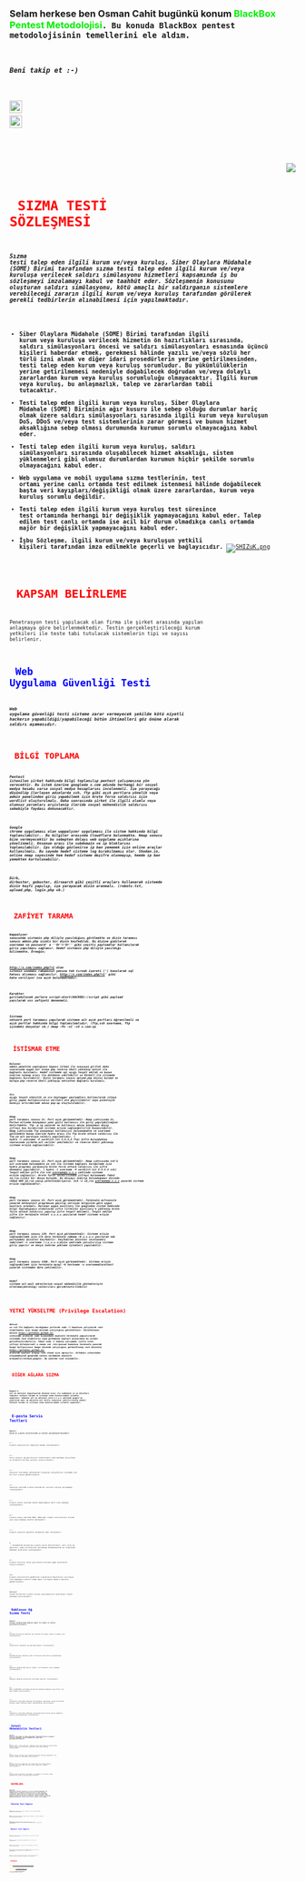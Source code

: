 ### Selam herkese ben Osman Cahit bugünkü konum <font color="gree"> BlackBox Pentest Metodolojisi<code/></font>. Bu konuda BlackBox pentest metodolojisinin temellerini ele aldım.
##### Beni takip et :-)

[linkedin]: https://www.linkedin.com/in/osman-cahit-yuksel/ 
[<img height="22" width="22" src="https://unpkg.com/simple-icons@v6/icons/linkedin.svg" align="left"/>][linkedin]

[instagram]: https://www.instagram.com/osmanimcahitim/
[<img height="22" width="22" src="https://unpkg.com/simple-icons@v6/icons/instagram.svg" align="left"/>][instagram]

</br>
</br>

<img src="https://media.giphy.com/media/ksE9feSa2b4V2GYwY4/giphy.gif" align="right">

# <font color="RED"> SIZMA TESTİ SÖZLEŞMESİ <code/> </font>
##### Sızma testi talep eden ilgili kurum ve/veya kuruluş, Siber Olaylara Müdahale (SOME) Birimi tarafından sızma testi talep eden ilgili kurum ve/veya kuruluşa verilecek saldırı simülasyonu hizmetleri kapsamında iş bu sözleşmeyi imzalamayı kabul ve taahhüt eder. Sözleşmenin konusunu oluşturan saldırı simülasyonu, kötü amaçlı bir saldırganın sistemlere verebileceği zararın ilgili kurum ve/veya kuruluş tarafından görülerek gerekli tedbirlerin alınabilmesi için yapılmaktadır.
  * **Siber Olaylara Müdahale (SOME) Birimi tarafından ilgili kurum veya kuruluşa verilecek hizmetin ön hazırlıkları sırasında, saldırı simülasyonları öncesi ve saldırı simülasyonları esnasında üçüncü kişileri haberdar etmek, gerekmesi hâlinde yazılı ve/veya sözlü her türlü izni almak ve diğer idari prosedürlerin yerine getirilmesinden, testi talep eden kurum veya kuruluş sorumludur. Bu yükümlülüklerin yerine getirilmemesi nedeniyle doğabilecek doğrudan ve/veya dolaylı zararlardan kurum veya kuruluş sorumluluğu olmayacaktır. İlgili kurum veya kuruluş,  bu anlaşmazlık, talep ve zararlardan tabii tutacaktır.**
* **Testi talep eden ilgili kurum veya kuruluş, Siber Olaylara Müdahale (SOME) Biriminin ağır kusuru ile sebep olduğu durumlar hariç olmak üzere saldırı simülasyonları sırasında ilgili kurum veya kuruluşun DoS, DDoS ve/veya test sistemlerinin zarar görmesi ve bunun hizmet aksaklığına sebep olması durumunda kurumun sorumlu olmayacağını kabul eder.**
* **Testi talep eden ilgili kurum veya kuruluş, saldırı simülasyonları sırasında oluşabilecek hizmet aksaklığı, sistem yüklenmeleri gibi olumsuz durumlardan kurumun hiçbir şekilde sorumlu olmayacağını kabul eder.**
* **Web uygulama ve mobil uygulama sızma testlerinin, test ortamı yerine canlı ortamda test edilmek istenmesi hâlinde doğabilecek başta veri kayıpları/değişikliği olmak üzere zararlardan, kurum veya kuruluş sorumlu değildir.** 
* **Testi talep eden ilgili kurum veya kuruluş test süresince test ortamında herhangi bir değişiklik yapmayacağını kabul eder. Talep edilen test canlı ortamda ise acil bir durum olmadıkça canlı ortamda majör bir değişiklik yapmayacağını kabul eder.**
*  **İşbu Sözleşme, ilgili kurum ve/veya kuruluşun yetkili kişileri tarafından imza edilmekle geçerli ve bağlayıcıdır.**
[![SHIZuK.png](https://i.resmim.net/SHIZuK.png)](https://resmim.net/i/SHIZuK)

# <font color="RED"> KAPSAM BELİRLEME <code/> </font>
 Penetrasyon testi yapılacak olan firma ile şirket arasında yapılan anlaşmaya göre belirlenmektedir. Testin gerçekleştirileceği kurum yetkileri ile teste tabi tutulacak sistemlerin tipi ve sayısı belirlenir.

# <font color="BLUE"> Web Uygulama Güvenliği Testi <code/> </font>
##### Web uygulama güvenliği testi sisteme zarar vermeyecek şekilde kötü niyetli hackerın yapabildiği/yapabileceği bütün ihtimalleri göz önüne alarak saldırı aşamasıdır.

# <font color="RED"> BİLGİ TOPLAMA <code/> </font>
##### Pentest istenilen şirket hakkında bilgi toplanılıp pentest çalışmasına yön verecektir. Bu istek üzerine googleda x.com adında herhangi bir sosyal medya hesabı varsa sosyal medya hesaplarını incelenmeli. İşe yarayacağı düşünülüp ilerleyen adımlarda ssh, ftp gibi açık portlara yönelik veya admin panelinden giriş yapabilmek için brute force saldırısı için wordlist oluşturulmalı. Daha sonrasında şirket ile ilgili olumlu veya olumsuz yorumları arşivlenip ileride sosyal mühendislik saldırısı sebebiyle faydası dokunacaktır.

##### Google chrome uygulaması olan wappalyzer uygulaması ile sistem hakkında bilgi toplanılabilir.. Bu bilgiler arasında Cloudflare bulunmakta. Nmap sonucu bize vermeyecektir bu sebepten dolayı web uygulama açıklarına yönelinmeli. Dnsenum aracı ile subdomain ve ip bloklarını toplanılabilir. Ips olduğu gözlenirse ip ban yememek için online araçlar kullanılmalı. Bu sayede hedef sisteme log bırakılmamış olur. Shodan.io, online nmap sayesinde hem hedef sisteme deşifre olunmayıp, hemde ip ban yemekten kurtulunabilir. 

##### Dirb, dirbuster, gobuster, dirsearch gibi çeşitli araçları kullanarak sistemde dizin keşfi yapılıp, işe yarayacak dizin aranmalı. (robots.txt, upload.php, login.php vb.)

# <font color="RED"> ZAFİYET TARAMA <code/> </font>
##### Wappalyzer sonucunda sistemin php diliyle yazıldığını görülmekte ve dizin taraması sonucu admin.php isimli bir dizin keşfedildi. Bu dizine gidilerek username ve password' a ''Or'='Or'' gibi çeşitli payloadlar kullanılarak giriş yapılması sağlanır. Hedef sistemin php diliyle yazıldığı bilinmekte. Örneğin;

##### http://x.com/index.php?=1 olan sitenin sondaki rakamının yanına tek tırnak işareti (') konularak sql hatası alınması sağlanılır. http://x.com/index.php?=1' gibi hata veriliyor ise açık bulunmaktadır. 

##### Karakter girilebilecek yerlere script-alert(HACKED)-/script gibi payload yazılarak xss zafiyeti denenmeli.

##### Sisteme network port taraması yapılarak sisteme ait açık portları öğrenilmeli ve açık portlar hakkında bilgi toplanılmalıdır.  (ftp,ssh username, ftp içindeki dosyalar vb.) nmap -Pn -sC -sV x.com-ip

# <font color="RED"> İSTİSMAR ETME <code/> </font>
##### Bulunan admin paneline yaptığımız bypass işlemi ile sunucuya girildi daha sonrasında uygun bir alana php reverse Shell yüklenip netcat ile bağlantı kurulmalı. Hedef sistemde sql açığı tespit edildi ve bunun üzerine sqlmap aracı ile database çekilebilir ve OSshell ile sistemde bağlantı kurulabilir. Dizin taraması sonucu upload.php dizini bulduk ve buraya php reverse Shell yükleyip netcatten bağlantı kurulmalı.

##### Xss açığı tespit etmiştik ve xss keylogger payloadları kullanılarak siteye giriş yapan kullanıcıların verileri ele geçirilebilir veya psikolojik baskıyı artırabilmek adına pop-up oluşturulabilir.

##### Nmap port taraması sonucu 21. Port açık görünmektedir. Nmap çıktısında 21. Portun altında Anonymous yani gizli kullanıcı ile giriş yapılabilceğini belirtmekte. ftp  -p ip yazarak ve kullanıcı adına anonymous diyip şifreyi boş bırakırsak sisteme erişim sağlanabilirlik kazanılabilir. Nmap çıktısında ftp anonymous kullanıcısı bulunmamakta ve username görülmekte bunun üzerine hydra  aracı ile ftp brute attack saldırısı ile ftp ye ait parolaya saldırı yapılmalıdır. ( hydra -l username -P wordlist.txt X.X.X.X ftp) Şifre bulunduktan sonrasında şirkete ait veriler çekilebilir ve reverse Shell yüklenip sisteme erişim sağlanılabilir. 	

##### Nmap port taraması sonucu 22. Port açık görünmektedir.  Nmap çıktısında ssh’a ait username bulunmakta ve ssh ile sisteme bağlantı kurabilmek için hydra programı yardımıyla brute force attack saldırısı ile şifre denemesi yapılabilir. ( hydra -l username -P wordlist.txt X.X.X.X ssh) Tespit edilen şifre ile ssh username@x.x.x.x şeklinde sisteme erişim sağlanılır. Brute force saldırısından şifreyi bulunamadı fakat id_rsa isimli bir dosya bulundu.  Bu dosyayı indirip bulunduğumuz dizinde chmod 600 id_rsa yazıp yetkilendiriyoruz. Ssh –i id_rsa username@x.x.x.x yazarak sisteme erişim sağlanacaktır.

##### Nmap port taraması sonucu 23. Port açık görünmektedir. Terminale msfconsole yazarak metasploit programına geçilip versiyon bilgisine göre uygun auxilary aranmalı. Bulunan uygun auxiliary ile googledan sistem hakkında bilgi topladığımız olabilecek şifre listesini auxiliary’e yüklenip brute force attack saldırısı yapılıp şifre tespit edilmeli. Tespit edilen şifre ile terminale telnet x.x.x.x yazılarak hedef sisteme erişim sağlanılır.

##### Nmap port taraması sonucu 139. Port açık görünmektedir. Sisteme erişim sağlayabilmek için ilk önce terminale smbmap –H x.x.x.x yazılarak smb  portundaki dizinler keşfedilir. Keşfedilen dizinler incelenmeli smbclient –l username \\\\\x.x.x.x\\dizin şeklinde çalıştırılıp sisteme giriş yapılır ve dosya  indirme yükleme işlemleri yapılabilir.

##### Nmap port taraması sonucu 3306. Port açık  görünmektedir.  Sisteme erişim sağlayabilmek için terminale mysql –h hostname  -u username@localhost  yazarak sistemden data çekilebilir.

##### Hedef sisteme ait mail adreslerine sosyal mühendislik yöntemleriyle oltalama(phishing) saldırıları gerçekleştirilebilir

# <font color="RED"> YETKİ YÜKSELTME (Privilege Escalation) <code/> </font>
##### Netcat ve ssh ile bağlantı kurduğumuz yerlerde sudo –l komutunu çalıştarak root olabilmemiz için hangi dizinde çalıştığını görüntülenir.  Görüntülenen dizini https://gtfobins.github.io/ sitesinde aratarak sudo kısmındaki exploiti terminale yapıştırarak sistemde root olabiliriz veya githubtan exploit aratarakta bu işlemi gerçekleştirebiliriz, fakat sudo –l komutu çalışmadı (şifre ister şifreyi bilmiyorsak) o zaman cat /etc/passwd komutunu terminale yazarak hangi kullanıcının hangi dizinde çalıştığını görüntülenip root dizinini https://gtfobins.github.io/ aratarak exploit arayıp root olmak için uğraşılır. Gtfobins sitesinden ulaşamadıysak googlede sunucu sürümünün exploiti aranabilir(Github,google). Bu şekilde root olunabilir. 

# <font color="RED"> DİĞER AĞLARA SIZMA <code/> </font>
##### Domain’e ait ip adresini kopyalayarak dnsenum aracı ile subdomain ve ip blockları toplanır zafiyet tarama ve istismar etme konularındaki işlemler uygulanır. Domaine ait ip adresini site:x.x.x.x şeklinde google’ye yazılarak aynı ip adresine ait farklı sunucular çekilir(config çekme). Zafiyet tarama ve istismar etme konularındaki işlemler uygulanır.

# <font color="BLUe"> E-posta Servis Testleri <code/> </font>
##### Müşteri Kurum’un e-posta servislerinde şu testler gerçekleştirilecektir;
###### 1-) E-posta sunucularının topolojik konumu incelenecektir. 
###### 2-) Virüs tarayıcı ağ geçitlerinin sürüm bilgisi elde edilmeye çalışılacak bu sürümlerin bilinen açıkları araştırılacaktır.
###### 3-) Sunucular üzerindeki yönlendirme (relaying) zafiyetlerini incelemek için bir dizi e-posta gönderilecektir.
###### 4-) Sunucular üzerinde e-posta dışında bir servisin çalışıp çalışmadığı incelenecektir.
###### 5-) E-posta sunucu üzerinde kimlik doğrulamanın aktif olup olmadığı incelenecektir.
###### 6-) E-posta sunucu üzerinde POP3, IMAP gibi istemci servislerinin erişime açık olup olmadığı kontrol edilecektir.
###### 7-) E-posta sunucular güvenlik taramasına tabi tutulacaktır.
###### 8 -) Sistemlerde kullanılan e-posta içerik kontrolcüleri, anti-virüs ağ geçitleri, spam filtrelerinin kullandığı kütüphanelerde var olabilecek muhtemel açıklıklar incelenecektir.
###### 9-) E-posta servisini veren yazılımların bilinen diğer açıklıkları araştırılacaktır.
###### 10-) E-posta servislerinin gönderilen e-postaların boyutlarını sınırlayıp sınırlamadığını kontrol etmek amacı ile boyutu büyük e-postalar gönderilecektir.
######  Muhtemel olarak kullanılan e-posta listesi yazılımlarının açıklıkları tespit edilmeye çalışılacaktır.

# <font color="BLUe"> Kablosuz Ağ Sızma Testi <code/> </font>
##### Müşteri kurumun sistemlerinde kablosuz ağlar ile ilgili şu testler gerçekleştirilecektir;
###### 1-) Kurumda kullanılan kablosuz ağ cihazlarının genel mimari içindeki yeri incelenecektir.
###### 2-) İstemcilerin kablosuz ağ yapılandırmaları incelenecektir.
###### 3-) Kurumda bulunan kablosuz ağlar taranarak özellikleri keşfedilmeye çalışılacaktır.
###### 4-) Kablosuz ağlarda MAC adresi tabanlı filtrelemenin olup olmadığı incelenecektir.
###### 5-) Kablosuz ağlarda kullanılan şifreleme ayarları incelenecektir.
###### 6-) WEP ve WPA/WPA2 şifreleme kullanılan ağlarda kablosuz ağ şifresi ele geçirilmeye çalışılacaktır.
###### 7-) İstemciler üzerinden kablosuz ağ taraması yapılarak, kurum etrafında bulunan diğer kablosuz ağlar keşfedilmeye çalışılacaktır.
###### 8_) İstemciler üzerinden kablosuz ağ kullanılarak kurum dışına bağlantı yapılıp yapılamayacağı incelenecektir.

# <font color="BLUE"> Sosyal Mühendislik Testleri <code/> </font>
##### Müşteri Kurum’da çalışanların bilgi güvenliği farkındalıklarının sınanması amacıyla aşağıdaki sosyal mühendislik saldırıları gerçekleştirilecektir; 
###### 1-) Sosyal ağlar, arama motorları, Müşteri Kurum web siteleri kullanılarak Müşteri Kurum ve çalışanları hakkında bilgi elde edilmeye çalışılacaktır.
###### 2-) Müşteri Kurum içinden veya dışından yapılacak telefon görüşmeleri ile hassas bilgilere ulaşılmaya çalışılacaktır.
###### 3-) Müşteri Kurum’a sızabilmek için hazırlanan özel materyallerin kullanıcılar tarafından çalıştırılması amacıyla ortamlar hazırlanacaktır.
###### 4-) E-mail yoluyla phishing (oltalama) ve backdoor ile kuruma sosyal mühendislik saldırısı gerçekleştirilecektir.

# <font color="RED"> RAPORLAMA <code/> </font>
##### Raporlama penetrasyon testinin (pentest in) son ve en önemli aşamasıdır. Bu aşamada pentest esnasında bulunan açıklıklar ve çözüm önerileri, açıklıkların olası etkileri, açıklığın nasıl ele geçirilebileceği, açıklıkların dağılım grafikleri, uygulanan saldırı yöntemleri gibi detaylar hizmeti alan kuruma sunulmaktadır. Bulunan açıklar beş şekilde değerlendirilmelidir. Bunlar acil, kritik, yüksek, orta ve düşük.

# <font color="BLUE"> Yönetim Test Raporu <code/> </font>
###### 1-) Belirlenen açıklar acil, kritik, yüksek, orta ve düşük şeklinde katogorilere ayrılacaktır.
###### 2-) Belirlenen açıklar hakkında koruma altına alınması ile ilgili yüzelsel önerilerde bulunulacaktır.
###### 3-) Sistemde belirlenen açıkların genel bakış açısı ile değerlendirilebilmesi için istatiksel bilgiler yazıyla ve grafikle sunulacaktır.

# <font color="BLUE"> Müşteri Test Raporu <code/> </font>
###### 1-) Belirlenen açıkların güvenlik riskleri tagorilere ayrıştırılarak sunum halinde paylaşılacaktır.
###### 2-) Sunumda kurumun bilgi güvenliği kapsamında güçlü ve zayıf yönleri anlatılacaktır.
###### 3-) Bulunan açıklar bulguları ile anlatılıp, açığı kapatmak için detaylı öneride bulunulacaktır.
###### 4-) Test sonucunda kurumun önerilere uyup uymadığı ile ilgili kontrol testi yapılacaktır ve bu test kurumun hazır olduğu dönemde uygulanacaktır. 
###### 5-) Bu kontrol testi sonucunda kurumun önerileri doğru algılandığından ve gerekli çalışmaların gerçekleştirildiğinden emin olunacaktır.
 
# <font color="RED"> KAYNAKÇA <code/> </font>
### <font color="ORANGE"> Btyon:<code/> </font> https://www.btyon.com.tr/pentest-penetrasyon-testi-nedir.php
### <font color="ORANGE"> Sağlık Bakanlığı:<code/> </font>https://bilgiguvenligi.saglik.gov.tr/
 ### <font color="ORANGE"> Tubitak Bilgem:<code/> </font> SIZMA TESTLERİ VE GÜVENLİK DENETLEMELERİ İŞ TANIMLAMA DOKÜMANI ŞABLONU SÜRÜM:1.1 30 Mart 2011

